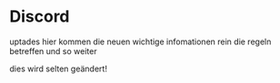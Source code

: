 # Discord
uptades
hier kommen die neuen wichtige infomationen rein die regeln betreffen und so weiter

dies wird selten geändert!

